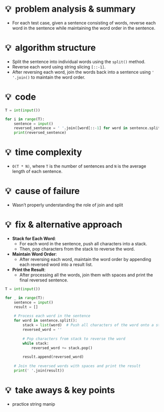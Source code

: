 # 💡  problem analysis & summary

- For each test case, given a sentence consisting of words, reverse each word in the sentence while maintaining the word order in the sentence.

# 💡  algorithm structure

- Split the sentence into individual words using the `split()` method.
- Reverse each word using string slicing `[::-1]`.
- After reversing each word, join the words back into a sentence using `' '.join()` to maintain the word order.

# 💡  code

```python
T = int(input())

for i in range(T):
    sentence = input()
    reversed_sentence = ' '.join([word[::-1] for word in sentence.split()])
    print(reversed_sentence)
```

# 💡  time complexity

- `O(T * N)`, where `T` is the number of sentences and `N` is the average length of each sentence.

# 💡  cause of failure

- Wasn’t properly understanding the role of join and split

# 💡  fix & alternative approach

- **Stack for Each Word**:
    - For each word in the sentence, push all characters into a stack.
    - Then, pop characters from the stack to reverse the word.
- **Maintain Word Order**:
    - After reversing each word, maintain the word order by appending each reversed word into a result list.
- **Print the Result**:
    - After processing all the words, join them with spaces and print the final reversed sentence.

```python
T = int(input())

for _ in range(T):
    sentence = input()
    result = []
    
    # Process each word in the sentence
    for word in sentence.split():
        stack = list(word)  # Push all characters of the word onto a stack
        reversed_word = ''
        
        # Pop characters from stack to reverse the word
        while stack:
            reversed_word += stack.pop()
        
        result.append(reversed_word)
    
    # Join the reversed words with spaces and print the result
    print(' '.join(result))
```

# 💡  take aways & key points

- practice string manip
